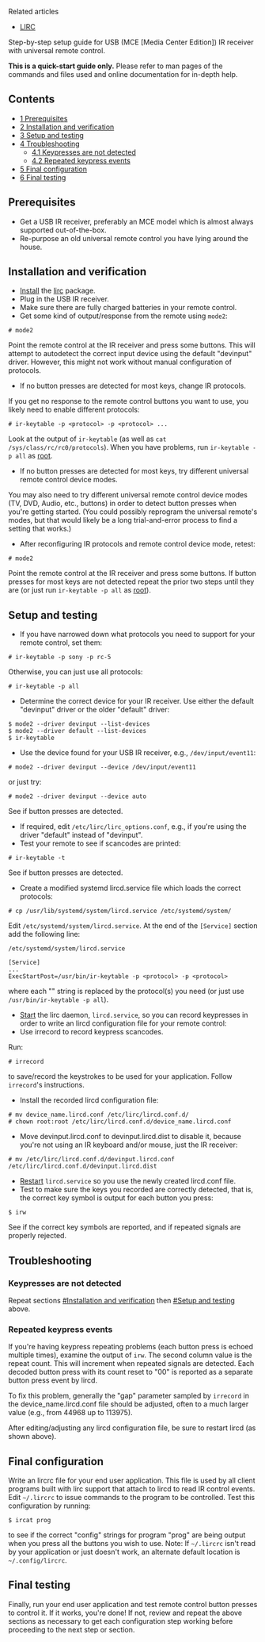 Related articles

*   [LIRC](/index.php/LIRC "LIRC")

Step-by-step setup guide for USB (MCE [Media Center Edition]) IR receiver with universal remote control.

**This is a quick-start guide only.** Please refer to man pages of the commands and files used and online documentation for in-depth help.

## Contents

*   [1 Prerequisites](#Prerequisites)
*   [2 Installation and verification](#Installation_and_verification)
*   [3 Setup and testing](#Setup_and_testing)
*   [4 Troubleshooting](#Troubleshooting)
    *   [4.1 Keypresses are not detected](#Keypresses_are_not_detected)
    *   [4.2 Repeated keypress events](#Repeated_keypress_events)
*   [5 Final configuration](#Final_configuration)
*   [6 Final testing](#Final_testing)

## Prerequisites

*   Get a USB IR receiver, preferably an MCE model which is almost always supported out-of-the-box.
*   Re-purpose an old universal remote control you have lying around the house.

## Installation and verification

*   [Install](/index.php/Install "Install") the [lirc](https://www.archlinux.org/packages/?name=lirc) package.
*   Plug in the USB IR receiver.
*   Make sure there are fully charged batteries in your remote control.
*   Get some kind of output/response from the remote using `mode2`:

```
# mode2

```

Point the remote control at the IR receiver and press some buttons. This will attempt to autodetect the correct input device using the default "devinput" driver. However, this might not work without manual configuration of protocols.

*   If no button presses are detected for most keys, change IR protocols.

If you get no response to the remote control buttons you want to use, you likely need to enable different protocols:

```
# ir-keytable -p <protocol> -p <protocol> ...

```

Look at the output of `ir-keytable` (as well as `cat /sys/class/rc/rc0/protocols`). When you have problems, run `ir-keytable -p all` as [root](/index.php/Root "Root").

*   If no button presses are detected for most keys, try different universal remote control device modes.

You may also need to try different universal remote control device modes (TV, DVD, Audio, etc., buttons) in order to detect button presses when you're getting started. (You could possibly reprogram the universal remote's modes, but that would likely be a long trial-and-error process to find a setting that works.)

*   After reconfiguring IR protocols and remote control device mode, retest:

```
# mode2

```

Point the remote control at the IR receiver and press some buttons. If button presses for most keys are not detected repeat the prior two steps until they are (or just run `ir-keytable -p all` as [root](/index.php/Root "Root")).

## Setup and testing

*   If you have narrowed down what protocols you need to support for your remote control, set them:

```
# ir-keytable -p sony -p rc-5

```

Otherwise, you can just use all protocols:

```
# ir-keytable -p all

```

*   Determine the correct device for your IR receiver. Use either the default "devinput" driver or the older "default" driver:

```
$ mode2 --driver devinput --list-devices
$ mode2 --driver default --list-devices
$ ir-keytable

```

*   Use the device found for your USB IR receiver, e.g., `/dev/input/event11`:

```
# mode2 --driver devinput --device /dev/input/event11

```

or just try:

```
# mode2 --driver devinput --device auto

```

See if button presses are detected.

*   If required, edit `/etc/lirc/lirc_options.conf`, e.g., if you're using the driver "default" instead of "devinput".
*   Test your remote to see if scancodes are printed:

```
# ir-keytable -t

```

See if button presses are detected.

*   Create a modified systemd lircd.service file which loads the correct protocols:

```
# cp /usr/lib/systemd/system/lircd.service /etc/systemd/system/

```

Edit `/etc/systemd/system/lircd.service`. At the end of the `[Service]` section add the following line:

 `/etc/systemd/system/lircd.service` 
```
[Service]
...
ExecStartPost=/usr/bin/ir-keytable -p <protocol> -p <protocol>
```

where each "<protocol>" string is replaced by the protocol(s) you need (or just use `/usr/bin/ir-keytable -p all`).

*   [Start](/index.php/Start "Start") the lirc daemon, `lircd.service`, so you can record keypresses in order to write an lircd configuration file for your remote control:
*   Use irrecord to record keypress scancodes.

Run:

```
# irrecord

```

to save/record the keystrokes to be used for your application. Follow `irrecord`'s instructions.

*   Install the recorded lircd configuration file:

```
# mv device_name.lircd.conf /etc/lirc/lircd.conf.d/
# chown root:root /etc/lirc/lircd.conf.d/device_name.lircd.conf

```

*   Move devinput.lircd.conf to devinput.lircd.dist to disable it, because you're not using an IR keyboard and/or mouse, just the IR receiver:

```
# mv /etc/lirc/lircd.conf.d/devinput.lircd.conf /etc/lirc/lircd.conf.d/devinput.lircd.dist

```

*   [Restart](/index.php/Restart "Restart") `lircd.service` so you use the newly created lircd.conf file.
*   Test to make sure the keys you recorded are correctly detected, that is, the correct key symbol is output for each button you press:

```
$ irw

```

See if the correct key symbols are reported, and if repeated signals are properly rejected.

## Troubleshooting

### Keypresses are not detected

Repeat sections [#Installation and verification](#Installation_and_verification) then [#Setup and testing](#Setup_and_testing) above.

### Repeated keypress events

If you're having keypress repeating problems (each button press is echoed multiple times), examine the output of `irw`. The second column value is the repeat count. This will increment when repeated signals are detected. Each decoded button press with its count reset to "00" is reported as a separate button press event by lircd.

To fix this problem, generally the "gap" parameter sampled by `irrecord` in the device_name.lircd.conf file should be adjusted, often to a much larger value (e.g., from 44968 up to 113975).

After editing/adjusting any lircd configuration file, be sure to restart lircd (as shown above).

## Final configuration

Write an lircrc file for your end user application. This file is used by all client programs built with lirc support that attach to lircd to read IR control events. Edit `~/.lircrc` to issue commands to the program to be controlled. Test this configuration by running:

```
$ ircat prog

```

to see if the correct "config" strings for program "prog" are being output when you press all the buttons you wish to use. Note: If `~/.lircrc` isn't read by your application or just doesn't work, an alternate default location is `~/.config/lircrc`.

## Final testing

Finally, run your end user application and test remote control button presses to control it. If it works, you're done! If not, review and repeat the above sections as necessary to get each configuration step working before proceeding to the next step or section.